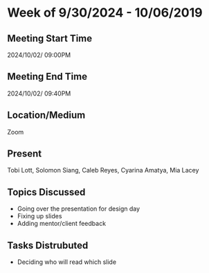 # Week of 9/30/2024 - 10/06/2019

## Meeting Start Time

2024/10/02/ 09:00PM

## Meeting End Time

2024/10/02/ 09:40PM

## Location/Medium

Zoom

## Present

Tobi Lott, Solomon Siang, Caleb Reyes, Cyarina Amatya, Mia Lacey

## Topics Discussed

- Going over the presentation for design day
- Fixing up slides
- Adding mentor/client feedback

## Tasks Distrubuted

- Deciding who will read which slide
